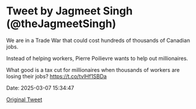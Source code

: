 # Tweet by Jagmeet Singh (@theJagmeetSingh)

We are in a Trade War that could cost hundreds of thousands of Canadian jobs.

Instead of helping workers, Pierre Poilievre wants to help out millionaires.

What good is a tax cut for millionaires when thousands of workers are losing their jobs? https://t.co/tvlHf1SBDa

Date: 2025-03-07 15:34:47

[Original Tweet](https://x.com/theJagmeetSingh/status/1898034602746286502)
